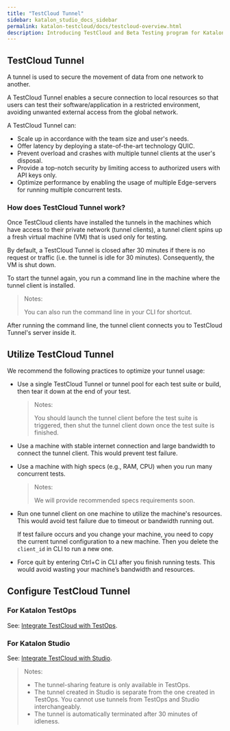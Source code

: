 ```yaml
---
title: "TestCloud Tunnel"
sidebar: katalon_studio_docs_sidebar
permalink: katalon-testcloud/docs/testcloud-overview.html
description: Introducing TestCloud and Beta Testing program for Katalon users
---
```


## TestCloud Tunnel

A tunnel is used to secure the movement of data from one network to another.

A TestCloud Tunnel enables a secure connection to local resources so that users can test their software/application in a restricted environment, avoiding unwanted external access from the global network.

A TestCloud Tunnel can:

* Scale up in accordance with the team size and user's needs.
* Offer latency by deploying a state-of-the-art technology QUIC.
* Prevent overload and crashes with multiple tunnel clients at the user's disposal.
* Provide a top-notch security by limiting access to authorized users with API keys only.
* Optimize performance by enabling the usage of multiple Edge-servers for running multiple concurrent tests.

### How does TestCloud Tunnel work?

Once TestCloud clients have installed the tunnels in the machines which have access to their private network (tunnel clients), a tunnel client spins up a fresh virtual machine (VM) that is used only for testing.

By default, a TestCloud Tunnel is closed after 30 minutes if there is no request or traffic (i.e. the tunnel is idle for 30 minutes). Consequently, the VM is shut down.

To start the tunnel again, you run a command line in the machine where the tunnel client is installed.

> Notes:
>
> You can also run the command line in your CLI for shortcut.

After running the command line, the tunnel client connects you to TestCloud Tunnel's server inside it.

## Utilize TestCloud Tunnel

We recommend the following practices to optimize your tunnel usage:

* Use a single TestCloud Tunnel or tunnel pool for each test suite or build, then tear it down at the end of your test.

    > Notes:
    >
    > You should launch the tunnel client before the test suite is triggered, then shut the tunnel client down once the test suite is finished.

* Use a machine with stable internet connection and large bandwidth to connect the tunnel client. This would prevent test failure.

* Use a machine with high specs (e.g., RAM, CPU) when you run many concurrent tests.

    > Notes:
    >
    > We will provide recommended specs requirements soon.

* Run one tunnel client on one machine to utilize the machine's resources. This would avoid test failure due to timeout or bandwidth running out.

    If test failure occurs and you change your machine, you need to copy the current tunnel configuration to a new machine. Then you delete the `client_id` in CLI to run a new one.

* Force quit by entering Ctrl+C in CLI after you finish running tests. This would avoid wasting your machine’s bandwidth and resources.

## Configure TestCloud Tunnel

### For Katalon TestOps

See: [Integrate TestCloud with TestOps](https://docs.katalon.com/katalon-testcloud/docs/integrate-testcloud-with-testops.html#integrate-testcloud-with-testops).

### For Katalon Studio

See: [Integrate TestCloud with Studio](https://docs.katalon.com/katalon-studio/docs/testcloud-integration.html).

> Notes:
>
> * The tunnel-sharing feature is only available in TestOps.
> * The tunnel created in Studio is separate from the one created in TestOps. You cannot use tunnels from TestOps and Studio interchangeably.
> * The tunnel is automatically terminated after 30 minutes of idleness.

